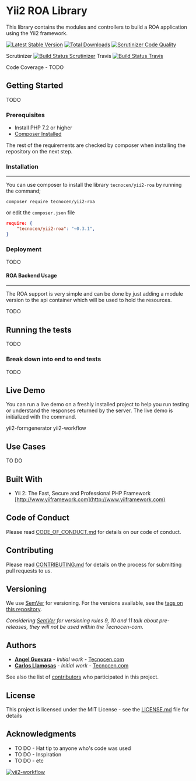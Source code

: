 Yii2 ROA Library
=======================

This library contains the modules and controllers to build a ROA application
using the Yii2 framework.

[![Latest Stable Version](https://poser.pugx.org/tecnocen/yii2-roa/v/stable)](https://packagist.org/packages/tecnocen/yii2-roa)
[![Total Downloads](https://poser.pugx.org/tecnocen/yii2-roa/downloads)](https://packagist.org/packages/tecnocen/yii2-roa)
[![Scrutinizer Code Quality](https://scrutinizer-ci.com/g/tecnocen-com/yii2-formgenerator/badges/quality-score.png?b=master)](https://scrutinizer-ci.com/g/tecnocen-com/yii2-formgenerator/?branch=master)

Scrutinizer [![Build Status Scrutinizer](https://scrutinizer-ci.com/g/tecnocen-com/yii2-roa/badges/build.png?b=master&style=flat)](https://scrutinizer-ci.com/g/tecnocen-com/yii2-roa/build-status/master)
Travis [![Build Status Travis](https://api.travis-ci.org/tecnocen-com/yii2-roa.svg?branch=master&style=flat?style=for-the-badge)](https://travis-ci.org/tecnocen-com/yii2-roa)

Code Coverage - TODO

## Getting Started

TODO

### Prerequisites

- Install PHP 7.2 or higher
- [Composer Installed](https://getcomposer.org/doc/00-intro.md)

The rest of the requirements are checked by composer when installing the
repository on the next step.

### Installation
----------------

You can use composer to install the library `tecnocen/yii2-roa` by running
the command;

`composer require tecnocen/yii2-roa`

or edit the `composer.json` file

```json
require: {
    "tecnocen/yii2-roa": "~0.3.1",
}
```

### Deployment

TODO


#### ROA Backend Usage
-----------------

The ROA support is very simple and can be done by just adding a module version
to the api container which will be used to hold the resources.

TODO

## Running the tests

TODO

### Break down into end to end tests

TODO

## Live Demo

You can run a live demo on a freshly installed project to help you run testing
or understand the responses returned by the server. The live demo is initialized
with the command.

yii2-formgenerator
yii2-workflow

## Use Cases

TO DO

## Built With

* Yii 2: The Fast, Secure and Professional PHP Framework [http://www.yiiframework.com](http://www.yiiframework.com)

## Code of Conduct

Please read [CODE_OF_CONDUCT.md](https://github.com/tecnocen-com/yii2-formgenerator/blob/master/CODE_OF_CONDUCT.md) for details on our code of conduct.

## Contributing

Please read [CONTRIBUTING.md](https://github.com/tecnocen-com/yii2-roa/blob/master/CONTRIBUTING.md) for details on the process for submitting pull requests to us.

## Versioning

We use [SemVer](http://semver.org/) for versioning. For the versions available, see the [tags on this repository](https://github.com/tecnocen-com/yii2-roa/tags).

_Considering [SemVer](http://semver.org/) for versioning rules 9, 10 and 11 talk about pre-releases, they will not be used within the Tecnocen-com._

## Authors

* [**Angel Guevara**](https://github.com/Faryshta) - *Initial work* - [Tecnocen.com](https://github.com/Tecnocen-com)
* [**Carlos Llamosas**](https://github.com/neverabe) - *Initial work* - [Tecnocen.com](https://github.com/Tecnocen-com)

See also the list of [contributors](https://github.com/tecnocen-com/yii2-roa/graphs/contributors) who participated in this project.

## License

This project is licensed under the MIT License - see the [LICENSE.md](LICENSE.md) file for details

## Acknowledgments

* TO DO - Hat tip to anyone who's code was used
* TO DO - Inspiration
* TO DO - etc

[![yii2-workflow](https://img.shields.io/badge/Powered__by-Tecnocen.com-orange.svg?style=for-the-badge)](https://www.tecnocen.com/)

